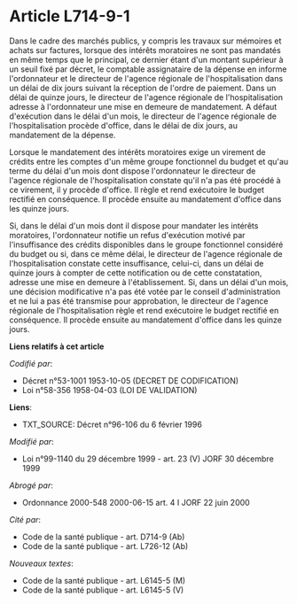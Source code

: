# Article L714-9-1

Dans le cadre des marchés publics, y compris les travaux sur mémoires et achats sur factures, lorsque des intérêts moratoires
ne sont pas mandatés en même temps que le principal, ce dernier étant d'un montant supérieur à un seuil fixé par décret, le
comptable assignataire de la dépense en informe l'ordonnateur et le directeur de l'agence régionale de l'hospitalisation dans
un délai de dix jours suivant la réception de l'ordre de paiement. Dans un délai de quinze jours, le directeur de l'agence
régionale de l'hospitalisation adresse à l'ordonnateur une mise en demeure de mandatement. A défaut d'exécution dans le délai
d'un mois, le directeur de l'agence régionale de l'hospitalisation procède d'office, dans le délai de dix jours, au
mandatement de la dépense.

Lorsque le mandatement des intérêts moratoires exige un virement de crédits entre les comptes d'un même groupe fonctionnel du
budget et qu'au terme du délai d'un mois dont dispose l'ordonnateur le directeur de l'agence régionale de l'hospitalisation
constate qu'il n'a pas été procédé à ce virement, il y procède d'office. Il règle et rend exécutoire le budget rectifié en
conséquence. Il procède ensuite au mandatement d'office dans les quinze jours.

Si, dans le délai d'un mois dont il dispose pour mandater les intérêts moratoires, l'ordonnateur notifie un refus d'exécution
motivé par l'insuffisance des crédits disponibles dans le groupe fonctionnel considéré du budget ou si, dans ce même délai,
le directeur de l'agence régionale de l'hospitalisation constate cette insuffisance, celui-ci, dans un délai de quinze jours
à compter de cette notification ou de cette constatation, adresse une mise en demeure à l'établissement. Si, dans un délai
d'un mois, une décision modificative n'a pas été votée par le conseil d'administration et ne lui a pas été transmise pour
approbation, le directeur de l'agence régionale de l'hospitalisation règle et rend exécutoire le budget rectifié en
conséquence. Il procède ensuite au mandatement d'office dans les quinze jours.

**Liens relatifs à cet article**

_Codifié par_:

  - Décret n°53-1001 1953-10-05 (DECRET DE CODIFICATION)
  - Loi n°58-356 1958-04-03 (LOI DE VALIDATION)

**Liens**:

  - TXT_SOURCE: Décret n°96-106 du 6 février 1996

_Modifié par_:

  - Loi n°99-1140 du 29 décembre 1999 - art. 23 (V) JORF 30 décembre 1999

_Abrogé par_:

  - Ordonnance 2000-548 2000-06-15 art. 4 I JORF 22 juin 2000

_Cité par_:

  - Code de la santé publique - art. D714-9 (Ab)
  - Code de la santé publique - art. L726-12 (Ab)

_Nouveaux textes_:

  - Code de la santé publique - art. L6145-5 (M)
  - Code de la santé publique - art. L6145-5 (V)
